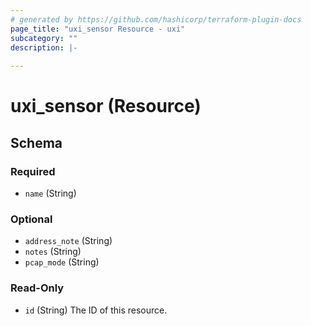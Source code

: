```yaml
---
# generated by https://github.com/hashicorp/terraform-plugin-docs
page_title: "uxi_sensor Resource - uxi"
subcategory: ""
description: |-
  
---
```


# uxi_sensor (Resource)





<!-- schema generated by tfplugindocs -->
## Schema

### Required

- `name` (String)

### Optional

- `address_note` (String)
- `notes` (String)
- `pcap_mode` (String)

### Read-Only

- `id` (String) The ID of this resource.
